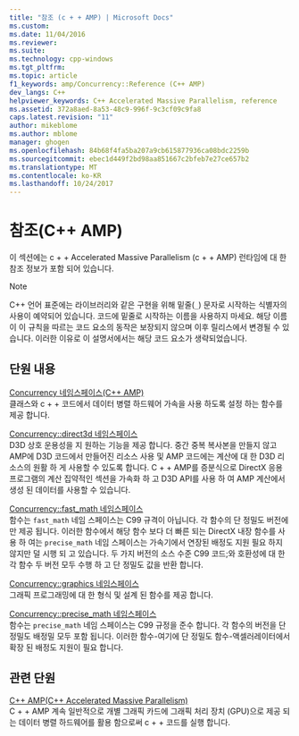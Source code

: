 ```yaml
---
title: "참조 (c + + AMP) | Microsoft Docs"
ms.custom: 
ms.date: 11/04/2016
ms.reviewer: 
ms.suite: 
ms.technology: cpp-windows
ms.tgt_pltfrm: 
ms.topic: article
f1_keywords: amp/Concurrency::Reference (C++ AMP)
dev_langs: C++
helpviewer_keywords: C++ Accelerated Massive Parallelism, reference
ms.assetid: 372a8aed-8a53-48c9-996f-9c3cf09c9fa8
caps.latest.revision: "11"
author: mikeblome
ms.author: mblome
manager: ghogen
ms.openlocfilehash: 84b68f4fa5ba207a9cb615877936ca08bdc2259b
ms.sourcegitcommit: ebec1d449f2bd98aa851667c2bfeb7e27ce657b2
ms.translationtype: MT
ms.contentlocale: ko-KR
ms.lasthandoff: 10/24/2017
---
```

# <a name="reference-c-amp"></a>참조(C++ AMP)
이 섹션에는 c + + Accelerated Massive Parallelism (c + + AMP) 런타임에 대 한 참조 정보가 포함 되어 있습니다.  
  
> [!NOTE]
>  C++ 언어 표준에는 라이브러리와 같은 구현을 위해 밑줄(`_`) 문자로 시작하는 식별자의 사용이 예약되어 있습니다. 코드에 밑줄로 시작하는 이름을 사용하지 마세요. 해당 이름이 이 규칙을 따르는 코드 요소의 동작은 보장되지 않으며 이후 릴리스에서 변경될 수 있습니다. 이러한 이유로 이 설명서에서는 해당 코드 요소가 생략되었습니다.  
  
## <a name="in-this-section"></a>단원 내용  
 [Concurrency 네임스페이스(C++ AMP)](concurrency-namespace-cpp-amp.md)  
 클래스와 c + + 코드에서 데이터 병렬 하드웨어 가속을 사용 하도록 설정 하는 함수를 제공 합니다.  
  
 [Concurrency::direct3d 네임스페이스](concurrency-direct3d-namespace.md)  
 D3D 상호 운용성을 지 원하는 기능을 제공 합니다. 중간 중복 복사본을 만들지 않고 AMP에 D3D 코드에서 만들어진 리소스 사용 및 AMP 코드에는 계산에 대 한 D3D 리소스의 원활 하 게 사용할 수 있도록 합니다. C + + AMP를 증분식으로 DirectX 응용 프로그램의 계산 집약적인 섹션을 가속화 하 고 D3D API를 사용 하 여 AMP 계산에서 생성 된 데이터를 사용할 수 있습니다.  
  
 [Concurrency::fast_math 네임스페이스](concurrency-fast-math-namespace.md)  
 함수는 `fast_math` 네임 스페이스는 C99 규격이 아닙니다. 각 함수의 단 정밀도 버전에만 제공 됩니다. 이러한 함수에서 해당 함수 보다 더 빠른 되는 DirectX 내장 함수를 사용 하 여는 `precise_math` 네임 스페이스는 가속기에서 연장된 배정도 지원 필요 하지 않지만 덜 시행 되 고 있습니다. 두 가지 버전의 소스 수준 C99 코드;와 호환성에 대 한 각 함수 두 버전 모두 수행 하 고 단 정밀도 값을 반환 합니다.  
  
 [Concurrency::graphics 네임스페이스](concurrency-graphics-namespace.md)  
 그래픽 프로그래밍에 대 한 형식 및 설계 된 함수를 제공 합니다.  
  
 [Concurrency::precise_math 네임스페이스](concurrency-precise-math-namespace.md)  
 함수는 `precise_math` 네임 스페이스는 C99 규정을 준수 합니다. 각 함수의 버전을 단 정밀도 배정밀 모두 포함 됩니다. 이러한 함수-여기에 단 정밀도 함수-액셀러레이터에서 확장 된 배정도 지원이 필요 합니다.  
  
## <a name="related-sections"></a>관련 단원  
 [C++ AMP(C++ Accelerated Massive Parallelism)](../../../parallel/amp/cpp-amp-cpp-accelerated-massive-parallelism.md)  
 C + + AMP 계속 일반적으로 개별 그래픽 카드에 그래픽 처리 장치 (GPU)으로 제공 되는 데이터 병렬 하드웨어를 활용 함으로써 c + + 코드를 실행 합니다.





